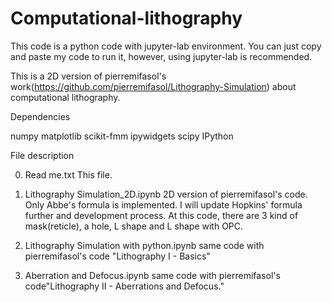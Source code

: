 # Computational-lithography
This code is a python code with jupyter-lab environment. You can just copy and paste my code to run it, however, using jupyter-lab is recommended.

This is a 2D version of pierremifasol's work(https://github.com/pierremifasol/Lithography-Simulation) about computational lithography.


Dependencies

numpy
matplotlib
scikit-fmm
ipywidgets
scipy
IPython



File description

0. Read me.txt
    This file.

1. Lithography Simulation_2D.ipynb
    2D version of pierremifasol's code. Only Abbe's formula is implemented. I will update Hopkins' formula further and development process.
    At this code, there are 3 kind of mask(reticle), a hole, L shape and L shape with OPC.  

2. Lithography Simulation with python.ipynb
    same code with pierremifasol's code "Lithography I - Basics"

3. Aberration and Defocus.ipynb
    same code with pierremifasol's code"Lithography II - Aberrations and Defocus."
